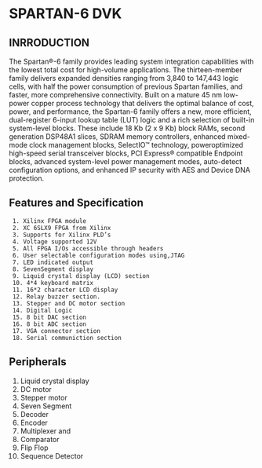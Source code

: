 # SPARTAN-6 DVK
## INRRODUCTION
The Spartan®-6 family provides leading system integration capabilities with the lowest total cost for high-volume applications.
The thirteen-member family delivers expanded densities ranging from 3,840 to 147,443 logic cells, with half the power consumption of previous Spartan families,
and faster, more comprehensive connectivity. Built on a mature 45 nm low-power copper process technology that delivers the optimal balance of cost, power, 
and performance, the Spartan-6 family offers a new, more efficient, dual-register 6-input lookup table (LUT) logic and a rich selection of built-in system-level blocks.
These include 18 Kb (2 x 9 Kb) block RAMs, second generation DSP48A1 slices, SDRAM memory controllers, enhanced mixed-mode clock management blocks, SelectIO™ technology,
poweroptimized high-speed serial transceiver blocks, PCI Express® compatible Endpoint blocks, advanced system-level power management modes, auto-detect configuration
options, and enhanced IP security with AES and Device DNA protection.
## Features and Specification
     1. Xilinx FPGA module
     2. XC 6SLX9 FPGA from Xilinx
     3. Supports for Xilinx PLD’s
     4. Voltage supported 12V
     5. All FPGA I/Os accessible through headers
     6. User selectable configuration modes using,JTAG
     7. LED indicated output
     8. SevenSegment display
     9. Liquid crystal display (LCD) section
     10. 4*4 keyboard matrix
     11. 16*2 character LCD display
     12. Relay buzzer section.
     13. Stepper and DC motor section
     14. Digital Logic
     15. 8 bit DAC section
     16. 8 bit ADC section
     17. VGA connector section
     18. Serial communiction section
## Peripherals
1. Liquid crystal display
2. DC motor
3. Stepper motor 
4. Seven Segment
5. Decoder
6. Encoder
7. Multiplexer and 
8. Comparator
9. Flip Flop
10. Sequence Detector
